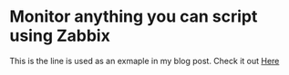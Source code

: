 # Monitor anything you can script using Zabbix

This is the line is used as an exmaple in my blog post. Check it out [Here](https://om2.blogin.co/single-post.php?id=58815)
